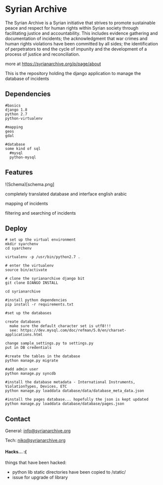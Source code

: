 # Syrian Archive

The Syrian Archive is a Syrian initiative that strives to promote sustainable peace and respect for human rights within Syrian society through facilitating justice and accountability.
This includes evidence gathering and documentation of incidents; the acknowledgment that war crimes and human rights violations have been committed by all sides; the identification of perpetrators to end the cycle of impunity and the development of a process of justice and reconciliation.

more at https://syrianarchive.org/p/page/about

This is the repository holding the django application to manage the database of incidents

## Dependencies

    #basics
    django 1.8
    python 2.7
    python-virtualenv

    #mapping
    geos
    gdal

    #database
    some kind of sql
      #mysql
      python-mysql

## Features

!(Schema)[schema.png]

  completely translated database and interface
    english
    arabic

  mapping of incidents

  filtering and searching of incidents

## Deploy

    # set up the virtual environment
    mkdir syarchenv
    cd syarchenv

    virtualenv -p /usr/bin/python2.7 .

    # enter the virtualenv
    source bin/activate

    # clone the syrianarchive django bit
    git clone DJANGO INSTALL

    cd syrianarchive

    #install python dependencies
    pip install -r requirements.txt

    #set up the databases

    create databases
      make sure the default character set is utf8!!!
      see: https://dev.mysql.com/doc/refman/5.0/en/charset-applications.html

    change sample_settings.py to settings.py
    put in DB credentials

    #create the tables in the database
    python manage.py migrate

    #add admin user
    python manage.py syncdb

    #install the database metadata - International Instruments, ViolationTypes, Devices, ETC
    python manage.py loaddata database/data/database_meta_data.json

    #install the pages database... hopefully the json is kept updated
    python manage.py loaddata database/database/pages.json


## Contact

General:
info@syrianarchive.org

Tech:
niko@syrianarchive.org


#### Hacks... :(

things that have been hacked:
 - python lib static directories have been copied to /static/
  - issue for upgrade of library




